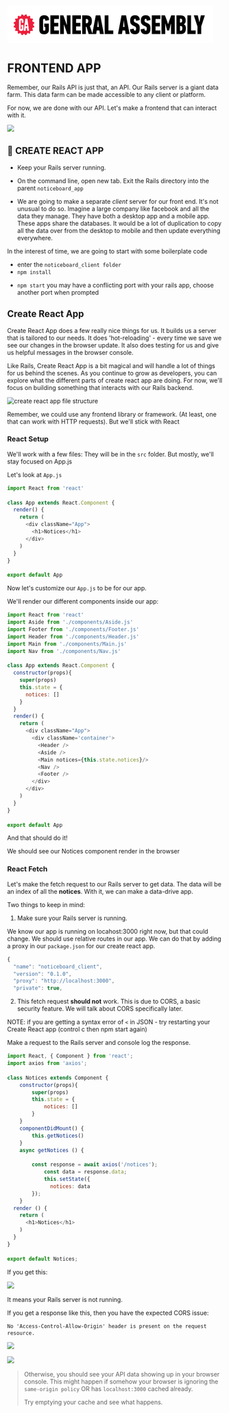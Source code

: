 [![General Assembly Logo](/ga_cog.png)](https://generalassemb.ly)
# FRONTEND APP

Remember, our Rails API is just that, an API. Our Rails server is a giant data farm. This data farm can be made accessible to any client or platform.

For now, we are done with our API. Let's make a frontend that can interact with it.

![](https://i.imgur.com/zm4EeFX.png)

## &#x1F684; CREATE REACT APP

* Keep your Rails server running.

* On the command line, open new tab. Exit the Rails directory into the parent `noticeboard_app`

* We are going to make a separate _client_ server for our front end. It's not unusual to do so. Imagine a large company like facebook and all the data they manage. They have both a desktop app and a mobile app. These apps share the databases. It would be a lot of duplication to copy all the data over from the desktop to mobile and then update everything everywhere.

In the interest of time, we are going to start with some boilerplate code

- enter the `noticeboard_client folder`
- `npm install`


* `npm start` you may have a conflicting port with your rails app, choose another port when prompted


## Create React App
Create React App does a few really nice things for us. It builds us a server that is tailored to our needs. It does 'hot-reloading' - every time we save we see our changes in the browser update. It also does testing for us and give us helpful messages in the browser console.

Like Rails, Create React App is a bit magical and will handle a lot of things for us behind the scenes. As you continue to grow as developers, you can explore what the different parts of create react app are doing. For now, we'll focus on building something that interacts with our Rails backend.


![create react app file structure](https://i.imgur.com/bzf5feu.png)


Remember, we could use any frontend library or framework. (At least, one that can work with HTTP requests). But we'll stick with React


### React Setup

We'll work with a few files: They will be in the `src` folder. But mostly, we'll stay focused on App.js


Let's look at `App.js`



```js
import React from 'react'

class App extends React.Component {
  render() {
    return (
      <div className="App">
        <h1>Notices</h1>
      </div>
    )
  }
}

export default App
```


Now let's customize our `App.js` to be for our app.


We'll render our different components inside our app:

```js
import React from 'react'
import Aside from './components/Aside.js'
import Footer from './components/Footer.js'
import Header from './components/Header.js'
import Main from './components/Main.js'
import Nav from './components/Nav.js'

class App extends React.Component {
  constructor(props){
    super(props)
    this.state = {
      notices: []
    }
  }
  render() {
    return (
      <div className="App">
        <div className='container'>
          <Header />
          <Aside />
          <Main notices={this.state.notices}/>
          <Nav />
          <Footer />
        </div>
      </div>
    )
  }
}

export default App

```

And that should do it!

We should see our Notices component render in the browser

### React Fetch

Let's make the fetch request to our Rails server to get data. The data will be an index of all the **notices**. With it, we can make a data-drive app.

Two things to keep in mind:

1. Make sure your Rails server is running.

We know our app is running on locahost:3000 right now, but that could change. We should use relative routes in our app. We can do that by adding a proxy in our `package.json` for our create react app.

```js
{
  "name": "noticeboard_client",
  "version": "0.1.0",
  "proxy": "http://localhost:3000",
  "private": true,
```


2. This fetch request **should not** work. This is due to CORS, a basic security feature. We will talk about CORS specifically later.

NOTE: if you are getting a syntax error of `<` in JSON - try restarting your Create React app (control c then npm start again)

Make a request to the Rails server and console log the response. 

```javascript
import React, { Component } from 'react';
import axios from 'axios';

class Notices extends Component {
	constructor(props){
		super(props)
		this.state = {
			notices: []
		}
	}
	componentDidMount() {
		this.getNotices()
	}
	async getNotices () {
	
		const response = await axios('/notices');
    		const data = response.data;
    		this.setState({
		      notices: data
		});
	}
  render () {
    return (
      <h1>Notices</h1>
    )
  }
}

export default Notices;
```

If you get this:

![](https://i.imgur.com/l8VZfgv.png)

It means your Rails server is not running.

If you get a response like this, then you have the expected CORS issue:

```
No 'Access-Control-Allow-Origin' header is present on the request resource.
```

![](https://i.imgur.com/jowW1st.png)

![](https://i.imgur.com/s2ruqcN.png)

> Otherwise, you should see your API data showing up in your browser console. This might happen if somehow your browser is ignoring the `same-origin policy` OR has `localhost:3000` cached already.
>
> Try emptying your cache and see what happens.

<br>
